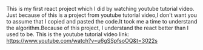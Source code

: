 This is my first react project which I did by watching youtube tutorial video. Just because of this is a project from youtube tutorial video,I don't want you to assume that I copied and pasted the code.It took me a time to understand the algorithm.Because of this project, I understand the react better than I used to be.
This is the youtube tutorial video link: https://www.youtube.com/watch?v=u6gSSpfsoOQ&t=3022s
